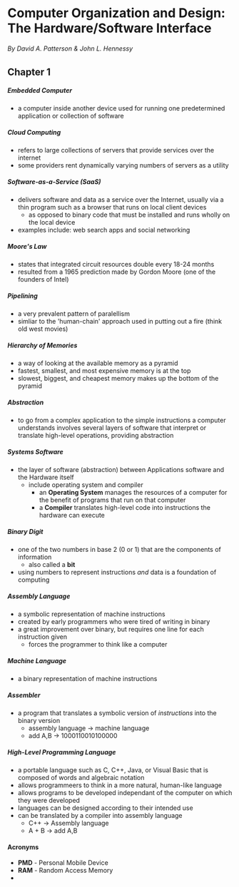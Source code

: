 # Computer Organization and Design: The Hardware/Software Interface
###### By David A. Patterson & John L. Hennessy

## Chapter 1

##### Embedded Computer
* a computer inside another device used for running one predetermined application or collection of software

##### Cloud Computing
* refers to large collections of servers that provide services over the internet
* some providers rent dynamically varying numbers of servers as a utility 

##### Software-as-a-Service (SaaS)
* delivers software and data as a service over the Internet, usually via a thin program such as a browser that runs on local client devices
    - as opposed to binary code that must be installed and runs wholly on the local device
* examples include: web search apps and social networking

##### Moore's Law
* states that integrated circuit resources double every 18-24 months
* resulted from a 1965 prediction made by Gordon Moore (one of the founders of Intel)

##### Pipelining
* a very prevalent pattern of paralellism
* simliar to the 'human-chain' approach used in putting out a fire (think old west movies)

##### Hierarchy of Memories
* a way of looking at the available memory as a pyramid
* fastest, smallest, and most expensive memory is at the top
* slowest, biggest, and cheapest memory makes up the bottom of the pyramid

##### Abstraction
* to go from a complex application to the simple instructions a computer understands involves several layers of software that interpret or translate high-level operations, providing abstraction

##### Systems Software
* the layer of software (abstraction) between Applications software and the Hardware itself
    - include operating system and compiler
        + an **Operating System** manages the resources of a computer for the benefit of programs that run on that computer
        + a **Compiler** translates high-level code into instructions the hardware can execute

##### Binary Digit
* one of the two numbers in base 2 (0 or 1) that are the components of information
    - also called a **bit**
* using numbers to represent instructions _and_ data is a foundation of computing

##### Assembly Language
* a symbolic representation of machine instructions
* created by early programmers who were tired of writing in binary
* a great improvement over binary, but requires one line for each instruction given
    - forces the programmer to think like a computer

##### Machine Language
* a binary representation of machine instructions

##### Assembler
* a program that translates a symbolic version of _instructions_ into the binary version
    - assembly language -> machine language
    - add A,B -> 1000110010100000

##### High-Level Programming Language
* a portable language such as C, C++, Java, or Visual Basic that is composed of words and algebraic notation
* allows programmeers to think in a more natural, human-like language
* allows programs to be developed independant of the computer on which they were developed
* languages can be designed according to their intended use
* can be translated by a compiler into assembly language
    - C++ -> Assembly language
    - A + B -> add A,B



#### Acronyms

* **PMD** - Personal Mobile Device
* **RAM** - Random Access Memory
* 